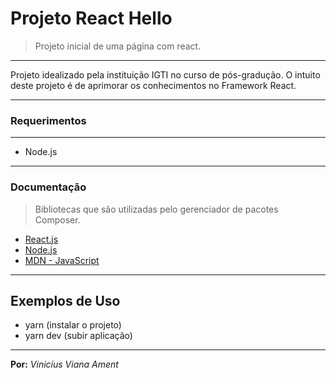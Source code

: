 # Projeto React Hello

> Projeto inicial de uma página com react.

---

Projeto idealizado pela instituição IGTI no curso de pós-gradução. O intuito deste projeto é de aprimorar os conhecimentos no Framework React.

---

### Requerimentos

---

- Node.js

---

### Documentação

> Bibliotecas que são utilizadas pelo gerenciador de pacotes Composer.

- [React.js](https://pt-br.reactjs.org/)
- [Node.js](https://nodejs.org/en/docs/)
- [MDN - JavaScript](https://developer.mozilla.org/pt-BR/docs/Web/JavaScript)

---

## Exemplos de Uso

- yarn (instalar o projeto)
- yarn dev (subir aplicação)

---

**Por:**
_Vinicíus Viana Ament_
